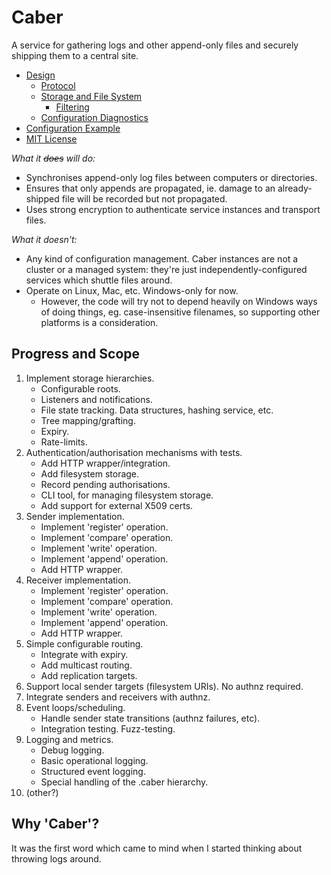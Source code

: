 # Caber

A service for gathering logs and other append-only files and securely shipping
them to a central site.

* [Design](Documentation/Design.md)
  * [Protocol](Documentation/Protocol.md)
  * [Storage and File System](Documentation/Design.FileSystem.md)
    * [Filtering](Documentation/Design.FileSystem.Filters.md)
  * [Configuration Diagnostics](Documentation/Design.ConfigurationDiagnostics.md)
* [Configuration Example](Documentation/Example.md)
* [MIT License](LICENSE.txt)

_What it ~~does~~ will do:_

* Synchronises append-only log files between computers or directories.
* Ensures that only appends are propagated, ie. damage to an already-shipped
  file will be recorded but not propagated.
* Uses strong encryption to authenticate service instances and transport
  files.

_What it doesn't:_

* Any kind of configuration management. Caber instances are not a cluster or
  a managed system: they're just independently-configured services which
  shuttle files around.
* Operate on Linux, Mac, etc. Windows-only for now.
  * However, the code will try not to depend heavily on Windows ways of doing
    things, eg. case-insensitive filenames, so supporting other platforms is a
    consideration.

## Progress and Scope

1. Implement storage hierarchies.
   * Configurable roots.
   * Listeners and notifications.
   * File state tracking. Data structures, hashing service, etc.
   * Tree mapping/grafting.
   * Expiry.
   * Rate-limits.
1. Authentication/authorisation mechanisms with tests.
   * Add HTTP wrapper/integration.
   * Add filesystem storage.
   * Record pending authorisations.
   * CLI tool, for managing filesystem storage.
   * Add support for external X509 certs.
1. Sender implementation.
   * Implement 'register' operation.
   * Implement 'compare' operation.
   * Implement 'write' operation.
   * Implement 'append' operation.
   * Add HTTP wrapper.
1. Receiver implementation.
   * Implement 'register' operation.
   * Implement 'compare' operation.
   * Implement 'write' operation.
   * Implement 'append' operation.
   * Add HTTP wrapper.
1. Simple configurable routing.
   * Integrate with expiry.
   * Add multicast routing.
   * Add replication targets.
1. Support local sender targets (filesystem URIs). No authnz required.
1. Integrate senders and receivers with authnz.
1. Event loops/scheduling.
   * Handle sender state transitions (authnz failures, etc).
   * Integration testing. Fuzz-testing.
1. Logging and metrics.
   * Debug logging.
   * Basic operational logging.
   * Structured event logging.
   * Special handling of the .caber hierarchy.
1. (other?)

## Why 'Caber'?

It was the first word which came to mind when I started thinking about
throwing logs around.
